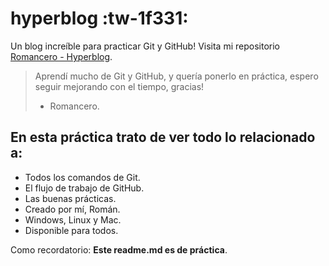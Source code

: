 # hyperblog :tw-1f331:
Un blog increíble para practicar Git y GitHub!
Visita mi repositorio [Romancero - Hyperblog](https://github.com/Romancero/hyperblog).
> Aprendí mucho de Git y GitHub, y quería ponerlo en práctica, espero seguir mejorando con el tiempo, gracias!
> - Romancero.

## En esta práctica trato de ver todo lo relacionado a:
* Todos los comandos de Git.
* El flujo de trabajo de GitHub.
* Las buenas prácticas.
* Creado por mí, Román.
* Windows, Linux y Mac.
* Disponible para todos.

Como recordatorio: **Este readme.md es de práctica**.